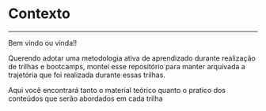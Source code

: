# Contexto
---

Bem vindo ou vinda!!

Querendo adotar uma metodologia ativa de aprendizado durante realização de trilhas e bootcamps, montei esse repositório para manter arquivada a trajetória que foi realizada durante essas trilhas. 

Aqui você encontrará tanto o material teórico quanto o pratico dos conteúdos que serão abordados em cada trilha